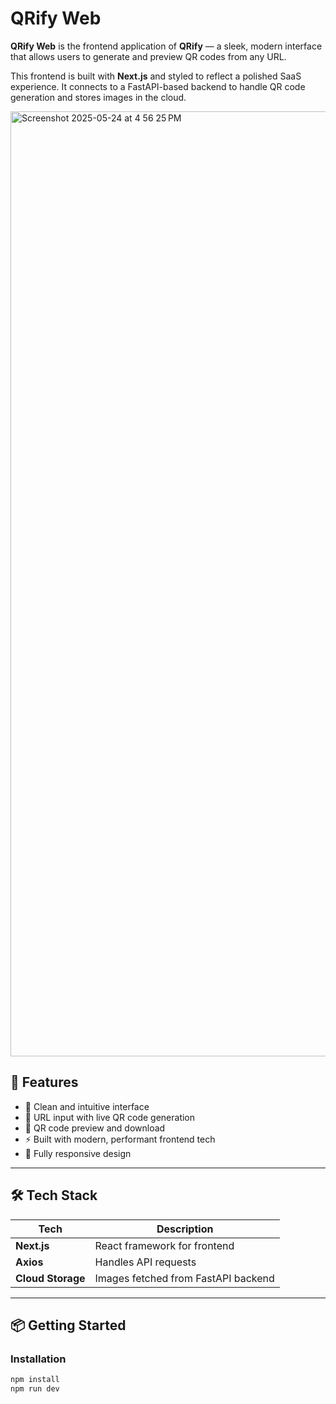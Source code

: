 # QRify Web

**QRify Web** is the frontend application of **QRify** — a sleek, modern interface that allows users to generate and preview QR codes from any URL.

This frontend is built with **Next.js** and styled to reflect a polished SaaS experience. It connects to a FastAPI-based backend to handle QR code generation and stores images in the cloud.

<img width="1512" alt="Screenshot 2025-05-24 at 4 56 25 PM" src="https://github.com/user-attachments/assets/5e84fa8e-b7f5-4ec1-afe9-da2d27d98c26" />

## 🚀 Features

- 🧠 Clean and intuitive interface
- 🔗 URL input with live QR code generation
- 📸 QR code preview and download
- ⚡ Built with modern, performant frontend tech
- 📱 Fully responsive design

---

## 🛠 Tech Stack

| Tech             | Description                         |
|------------------|-------------------------------------|
| **Next.js**      | React framework for frontend         |
| **Axios**        | Handles API requests                 |
| **Cloud Storage**| Images fetched from FastAPI backend |

---

## 📦 Getting Started


### Installation

```bash
npm install
npm run dev
